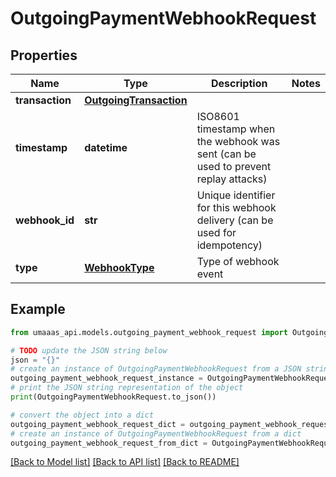 # OutgoingPaymentWebhookRequest


## Properties

Name | Type | Description | Notes
------------ | ------------- | ------------- | -------------
**transaction** | [**OutgoingTransaction**](OutgoingTransaction.md) |  | 
**timestamp** | **datetime** | ISO8601 timestamp when the webhook was sent (can be used to prevent replay attacks) | 
**webhook_id** | **str** | Unique identifier for this webhook delivery (can be used for idempotency) | 
**type** | [**WebhookType**](WebhookType.md) | Type of webhook event | 

## Example

```python
from umaaas_api.models.outgoing_payment_webhook_request import OutgoingPaymentWebhookRequest

# TODO update the JSON string below
json = "{}"
# create an instance of OutgoingPaymentWebhookRequest from a JSON string
outgoing_payment_webhook_request_instance = OutgoingPaymentWebhookRequest.from_json(json)
# print the JSON string representation of the object
print(OutgoingPaymentWebhookRequest.to_json())

# convert the object into a dict
outgoing_payment_webhook_request_dict = outgoing_payment_webhook_request_instance.to_dict()
# create an instance of OutgoingPaymentWebhookRequest from a dict
outgoing_payment_webhook_request_from_dict = OutgoingPaymentWebhookRequest.from_dict(outgoing_payment_webhook_request_dict)
```
[[Back to Model list]](../README.md#documentation-for-models) [[Back to API list]](../README.md#documentation-for-api-endpoints) [[Back to README]](../README.md)


